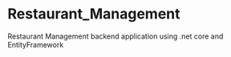 # Restaurant_Management
Restaurant Management backend application using .net core and EntityFramework
